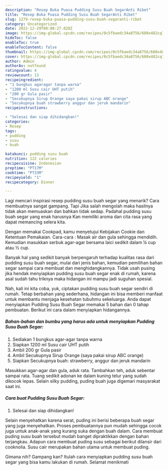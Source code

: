 ```yaml
---
description: "Resep Buka Puasa Pudding Susu Buah SegarAnti Ribet"
title: "Resep Buka Puasa Pudding Susu Buah SegarAnti Ribet"
slug: 1279-resep-buka-puasa-pudding-susu-buah-segaranti-ribet
category: Uncategorized
date: 2022-12-29T08:08:27.028Z
image: https://img-global.cpcdn.com/recipes/0c5fbaedc34a8756/680x482cq70/pudding-susu-buah-segar-foto-resep-utama.jpg
hideToc: false
enableToc: true
enableTocContent: false
thumbnail: https://img-global.cpcdn.com/recipes/0c5fbaedc34a8756/680x482cq70/pudding-susu-buah-segar-foto-resep-utama.jpg
cover: https://img-global.cpcdn.com/recipes/0c5fbaedc34a8756/680x482cq70/pudding-susu-buah-segar-foto-resep-utama.jpg
author: Admin
authorAv: notfound
ratingvalue: 4
reviewcount: 13
recipeingredient:
- "1 bungkus agaragar tanpa warna"
- "1200 ml Susu cair UHT putih"
- "200 gr Gula pasir"
- "Secukupnya Sirup Orange saya pakai sirup ABC orange"
- "Secukupnya buah strawberry anggur dan jeruk mandarin"
recipeinstructions:

- "Selesai dan siap dihidangkan!"
categories:
- Resep
tags:
- pudding
- susu
- buah

katakunci: pudding susu buah 
nutrition: 122 calories
recipecuisine: Indonesian
preptime: "PT17M"
cooktime: "PT33M"
recipeyield: "1"
recipecategory: Dinner

---
```



Lagi mencari inspirasi resep pudding susu buah segar yang menarik? Cara membuatnya sangat gampang. Tapi Jika salah mengolah maka hasilnya tidak akan memuaskan dan bahkan tidak sedap. Padahal pudding susu buah segar yang enak harusnya Kan memiliki aroma dan cita rasa yang dapat memancing selera kita.


Dengan memakai Cookpad, kamu menyetujui Kebijakan Cookie dan Ketentuan Pemakaian. Cara-cara : Masak air dan gula sehingga mendidih. Kemudian masukkan serbuk agar-agar bersama laici sedikit dalam ¼ cup atau ½ cup.

Banyak hal yang sedikit banyak berpengaruh terhadap kualitas rasa dari pudding susu buah segar, mulai dari jenis bahan, kemudian pemilihan bahan segar sampai cara membuat dan menghidangkannya. Tidak usah pusing jika hendak menyiapkan pudding susu buah segar enak di rumah, karena asal sudah tahu triknya maka hidangan ini mampu jadi suguhan spesial.


Nah, kali ini kita coba, yuk, ciptakan pudding susu buah segar sendiri di rumah. Tetap berbahan yang sederhana, hidangan ini bisa memberi manfaat untuk membantu menjaga kesehatan tubuhmu sekeluarga. Anda dapat menyiapkan Pudding Susu Buah Segar memakai 5 bahan dan 0 tahap pembuatan. Berikut ini cara dalam menyiapkan hidangannya.

<!--inarticleads1-->

##### Bahan-bahan dan bumbu yang harus ada untuk menyiapkan Pudding Susu Buah Segar:

1. Sediakan 1 bungkus agar-agar tanpa warna
1. Siapkan 1200 ml Susu cair UHT putih
1. Ambil 200 gr Gula pasir
1. Ambil Secukupnya Sirup Orange (saya pakai sirup ABC orange)
1. Siapkan Secukupnya buah: strawberry, anggur dan jeruk mandarin


Masukkan agar-agar dan gula, aduk rata. Tambahkan teh, aduk sebentar sampai rata. Tuang sedikit adonan ke dalam kuning telur yang sudah dikocok lepas. Selain silky pudding, puding buah juga digemari masyarakat saat ini. 

<!--inarticleads2-->

##### Cara buat Pudding Susu Buah Segar:


1. Selesai dan siap dihidangkan!

Selain menyehatkan karena serat, puding ini berisi beberapa buah segar yang juga menyehatkan. Proses pembuatannya pun mudah sehingga cocok juga untuk anak-anak yang kurang suka dengan buah dalam. Cara membuat puding susu buah tersebut mudah banget dipraktikkan dengan bahan terjangkau. Adapun cara membuat puding susu sebagai berikut dilansir dari cooknolia. Susu cair merupakan bahan utama untuk membuat puding. 

Gimana nih? Gampang kan? Itulah cara menyiapkan pudding susu buah segar yang bisa kamu lakukan di rumah. Selamat menikmati
